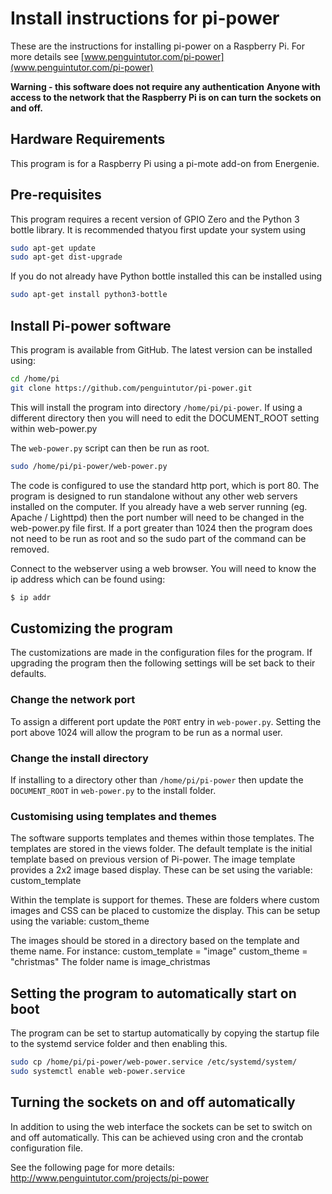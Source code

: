 # Install instructions for pi-power


These are the instructions for installing pi-power on a Raspberry Pi.
For more details see [www.penguintutor.com/pi-power](www.penguintutor.com/pi-power)

__Warning - this software does not require any authentication__
**Anyone with access to the network that the Raspberry Pi is on can turn the sockets on and off.**

## Hardware Requirements

This program is for a Raspberry Pi using a pi-mote add-on from Energenie.


## Pre-requisites

This program requires a recent version of GPIO Zero and the Python 3 bottle library. It is recommended thatyou first update your system using

```bash
sudo apt-get update
sudo apt-get dist-upgrade
```

If you do not already have Python bottle installed this can be installed using

```bash
sudo apt-get install python3-bottle
```

## Install Pi-power software

This program is available from GitHub. The latest version can be installed using:

```bash
cd /home/pi
git clone https://github.com/penguintutor/pi-power.git
```

This will install the program into directory `/home/pi/pi-power`. If using a different directory then you will need to edit the DOCUMENT_ROOT setting within web-power.py


The `web-power.py` script can then be run as root.

```bash
sudo /home/pi/pi-power/web-power.py
```

The code is configured to use the standard http port, which is port 80. 
The program is designed to run standalone without any other web servers installed on the computer. If you already have a web server running (eg. Apache / Lighttpd) then the port number will need to be changed in the web-power.py file first. If a port greater than 1024 then the program does not need to be run as root and so the sudo part of the command can be removed.

Connect to the webserver using a web browser. You will need to know the ip address which can be found using:

```bash
$ ip addr
```

## Customizing the program
The customizations are made in the configuration files for the program. If upgrading the program then the following settings will be set back to their defaults. 

### Change the network port
To assign a different port update the `PORT` entry in `web-power.py`. Setting the port above 1024 will allow the program to be run as a normal user. 

### Change the install directory
If installing to a directory other than `/home/pi/pi-power` then update the `DOCUMENT_ROOT` in `web-power.py` to the install folder.

### Customising using templates and themes
The software supports templates and themes within those templates. The templates are stored in the views folder. 
The default template is the initial template based on previous version of Pi-power. The image template provides a 2x2 image based display.
These can be set using the variable:
custom_template

Within the template is support for themes. These are folders where custom images and CSS can be placed to customize the display. This can be setup using the variable: 
custom_theme

The images should be stored in a directory based on the template and theme name. For instance:
custom_template = "image"
custom_theme = "christmas"
The folder name is image_christmas

## Setting the program to automatically start on boot

The program can be set to startup automatically by copying the startup file to the systemd service folder and then enabling this.

```bash
sudo cp /home/pi/pi-power/web-power.service /etc/systemd/system/
sudo systemctl enable web-power.service
```

## Turning the sockets on and off automatically

In addition to using the web interface the sockets can be set to switch on and off automatically. This can be achieved using cron and the crontab configuration file. 

See the following page for more details:
http://www.penguintutor.com/projects/pi-power 

